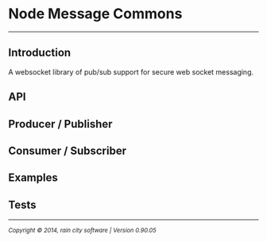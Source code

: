 # Node Message Commons
- - -

## Introduction
A websocket library of pub/sub support for secure web socket messaging.

## API

## Producer / Publisher

## Consumer / Subscriber

## Examples

## Tests

- - -
<p><small><em>Copyright © 2014, rain city software | Version 0.90.05</em></small></p>
